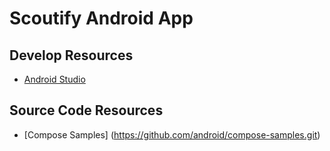 # Scoutify Android App

## Develop Resources
- [Android Studio](https://developer.android.com/studio)

## Source Code Resources
- [Compose Samples] (https://github.com/android/compose-samples.git)

